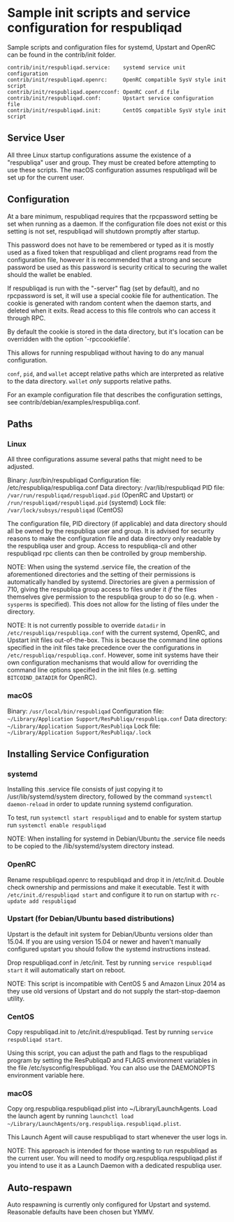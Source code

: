 Sample init scripts and service configuration for respubliqad
==========================================================

Sample scripts and configuration files for systemd, Upstart and OpenRC
can be found in the contrib/init folder.

    contrib/init/respubliqad.service:    systemd service unit configuration
    contrib/init/respubliqad.openrc:     OpenRC compatible SysV style init script
    contrib/init/respubliqad.openrcconf: OpenRC conf.d file
    contrib/init/respubliqad.conf:       Upstart service configuration file
    contrib/init/respubliqad.init:       CentOS compatible SysV style init script

Service User
---------------------------------

All three Linux startup configurations assume the existence of a "respubliqa" user
and group.  They must be created before attempting to use these scripts.
The macOS configuration assumes respubliqad will be set up for the current user.

Configuration
---------------------------------

At a bare minimum, respubliqad requires that the rpcpassword setting be set
when running as a daemon.  If the configuration file does not exist or this
setting is not set, respubliqad will shutdown promptly after startup.

This password does not have to be remembered or typed as it is mostly used
as a fixed token that respubliqad and client programs read from the configuration
file, however it is recommended that a strong and secure password be used
as this password is security critical to securing the wallet should the
wallet be enabled.

If respubliqad is run with the "-server" flag (set by default), and no rpcpassword is set,
it will use a special cookie file for authentication. The cookie is generated with random
content when the daemon starts, and deleted when it exits. Read access to this file
controls who can access it through RPC.

By default the cookie is stored in the data directory, but it's location can be overridden
with the option '-rpccookiefile'.

This allows for running respubliqad without having to do any manual configuration.

`conf`, `pid`, and `wallet` accept relative paths which are interpreted as
relative to the data directory. `wallet` *only* supports relative paths.

For an example configuration file that describes the configuration settings,
see contrib/debian/examples/respubliqa.conf.

Paths
---------------------------------

### Linux

All three configurations assume several paths that might need to be adjusted.

Binary:              /usr/bin/respubliqad
Configuration file:  /etc/respubliqa/respubliqa.conf
Data directory:      /var/lib/respubliqad
PID file:            `/var/run/respubliqad/respubliqad.pid` (OpenRC and Upstart) or `/run/respubliqad/respubliqad.pid` (systemd)
Lock file:           `/var/lock/subsys/respubliqad` (CentOS)

The configuration file, PID directory (if applicable) and data directory
should all be owned by the respubliqa user and group.  It is advised for security
reasons to make the configuration file and data directory only readable by the
respubliqa user and group.  Access to respubliqa-cli and other respubliqad rpc clients
can then be controlled by group membership.

NOTE: When using the systemd .service file, the creation of the aforementioned
directories and the setting of their permissions is automatically handled by
systemd. Directories are given a permission of 710, giving the respubliqa group
access to files under it _if_ the files themselves give permission to the
respubliqa group to do so (e.g. when `-sysperms` is specified). This does not allow
for the listing of files under the directory.

NOTE: It is not currently possible to override `datadir` in
`/etc/respubliqa/respubliqa.conf` with the current systemd, OpenRC, and Upstart init
files out-of-the-box. This is because the command line options specified in the
init files take precedence over the configurations in
`/etc/respubliqa/respubliqa.conf`. However, some init systems have their own
configuration mechanisms that would allow for overriding the command line
options specified in the init files (e.g. setting `BITCOIND_DATADIR` for
OpenRC).

### macOS

Binary:              `/usr/local/bin/respubliqad`
Configuration file:  `~/Library/Application Support/ResPubliqa/respubliqa.conf`
Data directory:      `~/Library/Application Support/ResPubliqa`
Lock file:           `~/Library/Application Support/ResPubliqa/.lock`

Installing Service Configuration
-----------------------------------

### systemd

Installing this .service file consists of just copying it to
/usr/lib/systemd/system directory, followed by the command
`systemctl daemon-reload` in order to update running systemd configuration.

To test, run `systemctl start respubliqad` and to enable for system startup run
`systemctl enable respubliqad`

NOTE: When installing for systemd in Debian/Ubuntu the .service file needs to be copied to the /lib/systemd/system directory instead.

### OpenRC

Rename respubliqad.openrc to respubliqad and drop it in /etc/init.d.  Double
check ownership and permissions and make it executable.  Test it with
`/etc/init.d/respubliqad start` and configure it to run on startup with
`rc-update add respubliqad`

### Upstart (for Debian/Ubuntu based distributions)

Upstart is the default init system for Debian/Ubuntu versions older than 15.04. If you are using version 15.04 or newer and haven't manually configured upstart you should follow the systemd instructions instead.

Drop respubliqad.conf in /etc/init.  Test by running `service respubliqad start`
it will automatically start on reboot.

NOTE: This script is incompatible with CentOS 5 and Amazon Linux 2014 as they
use old versions of Upstart and do not supply the start-stop-daemon utility.

### CentOS

Copy respubliqad.init to /etc/init.d/respubliqad. Test by running `service respubliqad start`.

Using this script, you can adjust the path and flags to the respubliqad program by
setting the ResPubliqaD and FLAGS environment variables in the file
/etc/sysconfig/respubliqad. You can also use the DAEMONOPTS environment variable here.

### macOS

Copy org.respubliqa.respubliqad.plist into ~/Library/LaunchAgents. Load the launch agent by
running `launchctl load ~/Library/LaunchAgents/org.respubliqa.respubliqad.plist`.

This Launch Agent will cause respubliqad to start whenever the user logs in.

NOTE: This approach is intended for those wanting to run respubliqad as the current user.
You will need to modify org.respubliqa.respubliqad.plist if you intend to use it as a
Launch Daemon with a dedicated respubliqa user.

Auto-respawn
-----------------------------------

Auto respawning is currently only configured for Upstart and systemd.
Reasonable defaults have been chosen but YMMV.
